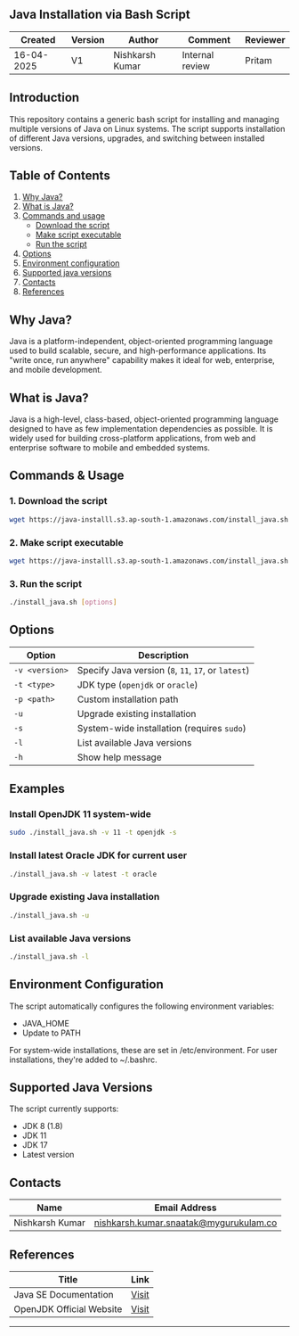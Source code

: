 ## Java Installation via Bash Script

| Created     | Version | Author          | Comment         | Reviewer |
|-------------|---------|-----------------|-----------------|----------|
| 16-04-2025  | V1      | Nishkarsh Kumar | Internal review | Pritam   |

## Introduction

This repository contains a generic bash script for installing and managing multiple versions of Java on Linux systems. The script supports installation of different Java versions, upgrades, and switching between installed versions.

## Table of Contents

1. [Why Java?](#why-java)
2. [What is Java?](#what-is-java)
3. [Commands and usage](#commands--usage)
     - [Download the script](#1-download-the-script)
     - [Make script executable](#2-make-script-executable)
     - [Run the script](#3-run-the-script)
4. [Options](#options)
5. [Environment configuration](#environment-configuration)
6. [Supported java versions](#supported-java-versions)
7. [Contacts](#contacts)
8. [References](#references)


## Why Java?

Java is a platform-independent, object-oriented programming language used to build scalable, secure, and high-performance applications. Its "write once, run anywhere" capability makes it ideal for web, enterprise, and mobile development.

## What is Java?

Java is a high-level, class-based, object-oriented programming language designed to have as few implementation dependencies as possible. It is widely used for building cross-platform applications, from web and enterprise software to mobile and embedded systems.

## Commands & Usage

### 1. **Download the script**

```bash
wget https://java-installl.s3.ap-south-1.amazonaws.com/install_java.sh
```

### 2. Make script executable

```bash
wget https://java-installl.s3.ap-south-1.amazonaws.com/install_java.sh
```

### 3. Run the script

```bash
./install_java.sh [options]
```

## Options

| Option        | Description                                                       |
|---------------|-------------------------------------------------------------------|
| `-v <version>`| Specify Java version (`8`, `11`, `17`, or `latest`)               |
| `-t <type>`   | JDK type (`openjdk` or `oracle`)                                  |
| `-p <path>`   | Custom installation path                                          |
| `-u`          | Upgrade existing installation                                     |
| `-s`          | System-wide installation (requires `sudo`)                        |
| `-l`          | List available Java versions                                      |
| `-h`          | Show help message                                                 |

## Examples

### **Install OpenJDK 11 system-wide**

```bash
sudo ./install_java.sh -v 11 -t openjdk -s
```

### **Install latest Oracle JDK for current user**

```bash
./install_java.sh -v latest -t oracle
```

### **Upgrade existing Java installation**

```bash
./install_java.sh -u
```

### **List available Java versions**

```bash
./install_java.sh -l
```

## Environment Configuration

The script automatically configures the following environment variables:
  - JAVA_HOME
  - Update to PATH

For system-wide installations, these are set in /etc/environment. For user installations, they're added to ~/.bashrc.

## Supported Java Versions

The script currently supports:
 - JDK 8 (1.8)
 - JDK 11
 - JDK 17
 - Latest version

## Contacts

| Name            | Email Address                                 |
|-----------------|-----------------------------------------------|
| Nishkarsh Kumar | nishkarsh.kumar.snaatak@mygurukulam.co        |

## References

| **Title**                              | **Link**                                                                                        |
|----------------------------------------|-------------------------------------------------------------------------------------------------|
| Java SE Documentation                  | [Visit]([https://docs.python.org/3/library/venv.html](https://docs.oracle.com/en/java/javase/)) |
| OpenJDK Official Website               | [Visit]([https://pip.pypa.io/en/stable/](https://openjdk.org/))                                 |

---
